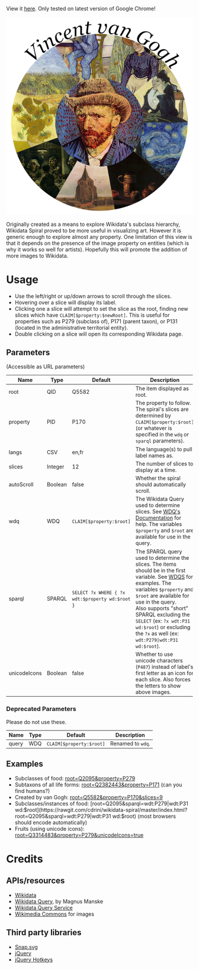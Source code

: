 View it [here](https://rawgit.com/cdrini/wikidata-spiral/master/index.html).
Only tested on latest version of Google Chrome!

![Demo image](https://raw.githubusercontent.com/cdrini/wikidata-spiral/master/imgs/Created%20by%20van%20Gogh.png)

Originally created as a means to explore Wikidata's subclass hierarchy, Wikidata Spiral proved to be more useful in visualizing art. However it is generic enough to explore almost any property. One limitation of this view is that it depends on the presence of the image property on entities (which is why it works so well for artists). Hopefully this will promote the addition of more images to Wikidata.

# Usage
* Use the left/right or up/down arrows to scroll through the slices.
* Hovering over a slice will display its label.
* Clicking one a slice will attempt to set the slice as the root, finding new slices which have `CLAIM[$property:$newRoot]`. This is useful for properties such as P279 (subclass of), P171 (parent taxon), or P131 (located in the administrative territorial entity).
* Double clicking on a slice will open its corresponding Wikidata page.

## Parameters
(Accessible as URL parameters)

Name          | Type          | Default                    | Description
------------- | ------------- | -------------------------- | -------------
root          | QID           | Q5582                      | The item displayed as root.
property      | PID           | P170                       | The property to follow. The spiral's slices are determined by `CLAIM[$property:$root]` (or whatever is specified in the `wdq` or `sparql` parameters).
langs         | CSV           | en,fr                      | The language(s) to pull label names as.
slices        | Integer       | 12                         | The number of slices to display at a time.
autoScroll    | Boolean       | false                      | Whether the spiral should automatically scroll.
wdq           | WDQ           | `CLAIM[$property:$root]`   | The Wikidata Query used to determine slices. See [WDQ's Documentation](https://wdq.wmflabs.org/api_documentation.html) for help. The variables `$property` and `$root` are available for use in the query.
sparql        | SPARQL        | `SELECT ?x WHERE { ?x wdt:$property wd:$root }` | The SPARQL query used to determine the slices. The items should be in the first variable. See [WDQS](https://query.wikidata.org/) for examples. The variables `$property` and `$root` are available for use in the query. <br/> Also supports "short" SPARQL excluding the `SELECT` (ex: `?x wdt:P31 wd:$root`) or excluding the `?x` as well (ex: <code>wdt:P279&#124;wdt:P31 wd:$root</code>).
unicodeIcons  | Boolean       | false                      | Whether to use unicode characters (`P487`) instead of label's first letter as an icon for each slice. Also forces the letters to show above images.

### Deprecated Parameters
Please do not use these.

Name          | Type          | Default                    | Description
------------- | ------------- | -------------------------- | -------------
query         | WDQ           | `CLAIM[$property:$root]`   | Renamed to `wdq`.

## Examples
* Subclasses of food: [root=Q2095&property=P279](https://rawgit.com/cdrini/wikidata-spiral/master/index.html?root=Q2095&property=P279)
* Subtaxons of all life forms: [root=Q2382443&property=P171](https://rawgit.com/cdrini/wikidata-spiral/master/index.html?root=Q2382443&property=P171) (can you find humans?)
* Created by van Gogh: [root=Q5582&property=P170&slices=9](https://rawgit.com/cdrini/wikidata-spiral/master/index.html?root=Q5582&property=P170&slices=9)
* Subclasses/instances of food: [root=Q2095&sparql=wdt:P279|wdt:P31 wd:$root](https://rawgit.com/cdrini/wikidata-spiral/master/index.html?root=Q2095&sparql=wdt:P279|wdt:P31 wd:$root) (most browsers should encode automatically)
* Fruits (using unicode icons):
[root=Q3314483&property=P279&unicodeIcons=true](https://rawgit.com/cdrini/wikidata-spiral/master/index.html?root=Q3314483&property=P279&unicodeIcons=true)

# Credits

## APIs/resources
* [Wikidata](https://www.wikidata.org/w/api.php)
* [Wikidata Query](https://wdq.wmflabs.org/), by Magnus Manske
* [Wikidata Query Service](https://query.wikidata.org/)
* [Wikimedia Commons](https://commons.wikimedia.org/w/api.php) for images

## Third party libraries
* [Snap.svg](https://github.com/adobe-webplatform/Snap.svg)
* [jQuery](https://github.com/jquery/jquery)
* [jQuery Hotkeys](https://github.com/jeresig/jquery.hotkeys)
